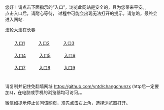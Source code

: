 您好！请点击下面指示的“入口”，浏览此网站是安全的，且为您带来平安。。 <br/>
点击入口后，请耐心等待， 过程中可能会出现无法打开的提示，请忽略，最终会进入网站. </br>

法轮大法在长春<br/>
<div style="padding:10px"><a style="margin:20px" target="_blank" href="https://d1wwhtrqbwtoxw.cloudfront.net/2Qpsp?vsicg" id="ccLink1" rel="nofollow">入口1</a> <a target="_blank" style="margin:20px" href="https://d2e6xpodbvwedg.cloudfront.net/2Qpsp?xllzos" id="ccLink2" rel="nofollow">入口2</a> <a style="margin:20px" target="_blank" href="https://drmenjv4m8vtg.cloudfront.net/2Qpsp?yiayzjit" id="ccLink3" rel="nofollow">入口3</a></div>

<div style="padding:10px" ><a style="margin:20px" target="_blank" href="https://d1wwhtrqbwtoxw.cloudfront.net/2Qpsp?vsicg" id="ccLink4" rel="nofollow">入口4</a> <a style="margin:20px" href="https://d2e6xpodbvwedg.cloudfront.net/2Qpsp?xllzos" target="_blank" id="ccLink5" rel="nofollow">入口5</a> <a style="margin:20px" href="https://drmenjv4m8vtg.cloudfront.net/2Qpsp?yiayzjit" target="_blank" id="ccLink6" rel="nofollow">入口6</a></div>

<div style="padding:10px"><a style="margin:20px" target="_blank" href="https://d1wwhtrqbwtoxw.cloudfront.net/2Qpsp?vsicg" id="ccLink7" rel="nofollow">入口7</a> <a style="margin:20px" href="https://d2e6xpodbvwedg.cloudfront.net/2Qpsp?xllzos" target="_blank" id="ccLink8" rel="nofollow">入口8</a> <a style="margin:20px" target="_blank" href="https://drmenjv4m8vtg.cloudfront.net/2Qpsp?yiayzjit" id="ccLink9" rel="nofollow">入口9</a></div>

<br/>



请复制并记住免翻墙网址 https://github.com/yntd/changchunzx (http后一定要加s)，在电脑或手机的浏览器均可访问。。<br/>

微信如提示停止访问该网页，须先点击右上角，选择浏览器打开。
